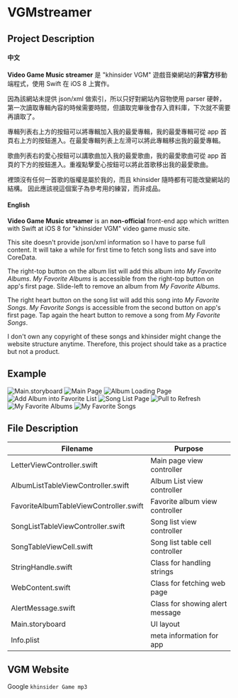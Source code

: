 # VGMstreamer

## Project Description
#### 中文
**Video Game Music streamer** 是 "khinsider VGM" 遊戲音樂網站的**非官方**移動端程式，使用 Swift 在 iOS 8 上實作。

因為該網站未提供 json/xml 做索引，所以只好對網站內容物使用 parser 硬幹，
第一次讀取專輯內容的時候需要時間，但讀取完畢後會存入資料庫，下次就不需要再讀取了。

專輯列表右上方的按鈕可以將專輯加入我的最愛專輯，我的最愛專輯可從 app 首頁右上方的按鈕進入。在最愛專輯列表上左滑可以將此專輯移出我的最愛專輯。

歌曲列表右的愛心按鈕可以講歌曲加入我的最愛歌曲，我的最愛歌曲可從 app 首頁的下方的按鈕進入。重複點擊愛心按鈕可以將此首歌移出我的最愛歌曲。

裡頭沒有任何一首歌的版權是屬於我的，而且 khinsider 隨時都有可能改變網站的結構。
因此應該視這個案子為參考用的練習，而非成品。


#### English
**Video Game Music streamer** is an **non-official** front-end app which written with Swift at iOS 8 for "khinsider VGM" video game music site.

This site doesn't provide json/xml information so I have to parse full content.
It will take a while for first time to fetch song lists and save into CoreData.

The right-top button on the album list will add this album into *My Favorite Albums*.
*My Favorite Albums* is accessible from the right-top button on app's first page.
Slide-left to remove an album from *My Favorite Albums*.

The right heart button on the song list will add this song into *My Favorite Songs*.
*My Favorite Songs* is accessible from the second button on app's first page.
Tap again the heart button to remove a song from *My Favorite Songs*.

I don't own any copyright of these songs and khinsider might change the website structure anytime.
Therefore, this project should take as a practice but not a product.

## Example
![Main.storyboard](https://github.com/tsunghao/VGMstreamer/blob/master/screenshots/01_storyboard.png)
![Main Page](https://github.com/tsunghao/VGMstreamer/blob/master/screenshots/02_MainPage.png)
![Album Loading Page](https://github.com/tsunghao/VGMstreamer/blob/master/screenshots/03_fetchingAlbumList.png)
![Add Album into Favorite List](https://github.com/tsunghao/VGMstreamer/blob/master/screenshots/04_addFavoriteAlbum.png)
![Song List Page](https://github.com/tsunghao/VGMstreamer/blob/master/screenshots/05_addFavoriteSongs.png)
![Pull to Refresh](https://github.com/tsunghao/VGMstreamer/blob/master/screenshots/06_pulltoRefresh.png)
![My Favorite Albums](https://github.com/tsunghao/VGMstreamer/blob/master/screenshots/07_favoriteAlbumList.png)
![My Favorite Songs](https://github.com/tsunghao/VGMstreamer/blob/master/screenshots/08_favoriteSongList.png)


## File Description
| Filename | Purpose |
|---|---|
| LetterViewController.swift | Main page view controller |
| AlbumListTableViewController.swift | Album List view controller |
| FavoriteAlbumTableViewController.swift | Favorite album view controller |
| SongListTableViewController.swift | Song list view controller |
| SongTableViewCell.swift | Song list table cell controller |
| StringHandle.swift | Class for handling strings |
| WebContent.swift | Class for fetching web page |
| AlertMessage.swift | Class for showing alert message |
| Main.storyboard | UI layout |
| Info.plist | meta information for app |


## VGM Website

Google `khinsider Game mp3`